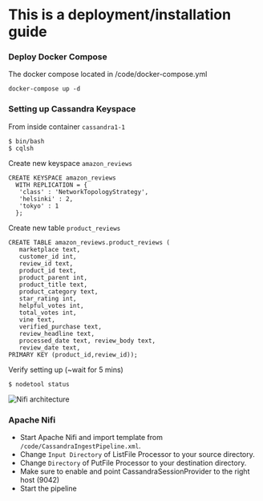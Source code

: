 # This is a deployment/installation guide

### Deploy Docker Compose
The docker compose located in /code/docker-compose.yml
```
docker-compose up -d
```

### Setting up Cassandra Keyspace 
From inside container `cassandra1-1`
```
$ bin/bash
$ cqlsh
```

Create new keyspace `amazon_reviews`
```
CREATE KEYSPACE amazon_reviews
  WITH REPLICATION = {
   'class' : 'NetworkTopologyStrategy',
   'helsinki' : 2,
   'tokyo' : 1
  };
```

Create new table `product_reviews`
```
CREATE TABLE amazon_reviews.product_reviews (
   marketplace text,
   customer_id int,
   review_id text,
   product_id text,
   product_parent int,
   product_title text, 
   product_category text, 
   star_rating int,
   helpful_votes int,
   total_votes int,
   vine text,
   verified_purchase text,
   review_headline text,
   processed_date text, review_body text,
   review_date text,
PRIMARY KEY (product_id,review_id));
```

Verify setting up (~wait for 5 mins)
```
$ nodetool status
```
![Nifi architecture](https://i.ibb.co/tQrvZx5/image.png)

### Apache Nifi 
- Start Apache Nifi and import template from `/code/CassandraIngestPipeline.xml`.
- Change `Input Directory` of ListFile Processor to your source directory.
- Change `Directory` of PutFile Processor to your destination directory.
- Make sure to enable and point CassandraSessionProvider to the right host (9042)
- Start the pipeline
